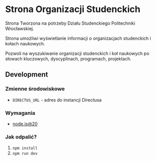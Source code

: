 # Strona Organizacji Studenckich

Strona Tworzona na potrzeby Działu Studenckiego Politechniki Wrocławskiej.

Strona umożliwi wyświetlanie informacji o organizacjach studenckich i kołach naukowych.

Pozwoli na wyszukiwanie organizacji studenckich i koł naukowych po słowach kluczowych, dyscyplinach, programach, projektach.

## Development

### Zmienne środowiskowe

- `DIRECTUS_URL` - adres do instancji Directusa

### Wymagania

- [node.js@20](https://nodejs.org/en/download/)

### Jak odpalić?

1. `npm install`
2. `npm run dev`
